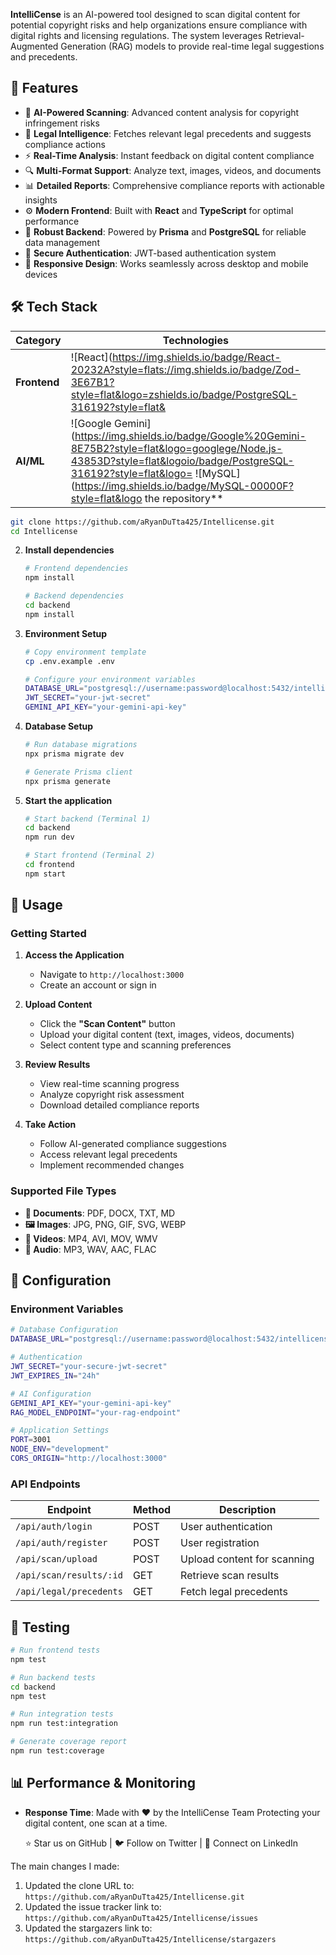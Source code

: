  
**IntelliCense** is an AI-powered tool designed to scan digital content for potential copyright risks and help organizations ensure compliance with digital rights and licensing regulations. The system leverages Retrieval-Augmented Generation (RAG) models to provide real-time legal suggestions and precedents.

## 🌟 Features

- 🧠 **AI-Powered Scanning**: Advanced content analysis for copyright infringement risks
- 📜 **Legal Intelligence**: Fetches relevant legal precedents and suggests compliance actions
- ⚡ **Real-Time Analysis**: Instant feedback on digital content compliance
- 🔍 **Multi-Format Support**: Analyze text, images, videos, and documents
- 📊 **Detailed Reports**: Comprehensive compliance reports with actionable insights
- ⚙️ **Modern Frontend**: Built with **React** and **TypeScript** for optimal performance
- 💾 **Robust Backend**: Powered by **Prisma** and **PostgreSQL** for reliable data management
- 🔐 **Secure Authentication**: JWT-based authentication system
- 📱 **Responsive Design**: Works seamlessly across desktop and mobile devices

## 🛠️ Tech Stack

| Category | Technologies |
|----------|-------------|
| **Frontend** | ![React](https://img.shields.io/badge/React-20232A?style=flats://img.shields.io/badge/Zod-3E67B1?style=flat&logo=zshields.io/badge/PostgreSQL-316192?style=flat&  |
| **AI/ML** | ![Google Gemini](https://img.shields.io/badge/Google%20Gemini-8E75B2?style=flat&logo=googlege/Node.js-43853D?style=flat&logoio/badge/PostgreSQL-316192?style=flat&logo= ![MySQL](https://img.shields.io/badge/MySQL-00000F?style=flat&logo the repository**
   ```bash
   git clone https://github.com/aRyanDuTta425/Intellicense.git
   cd Intellicense
   ```

2. **Install dependencies**
   ```bash
   # Frontend dependencies
   npm install
   
   # Backend dependencies
   cd backend
   npm install
   ```

3. **Environment Setup**
   ```bash
   # Copy environment template
   cp .env.example .env
   
   # Configure your environment variables
   DATABASE_URL="postgresql://username:password@localhost:5432/intellicense"
   JWT_SECRET="your-jwt-secret"
   GEMINI_API_KEY="your-gemini-api-key"
   ```

4. **Database Setup**
   ```bash
   # Run database migrations
   npx prisma migrate dev
   
   # Generate Prisma client
   npx prisma generate
   ```

5. **Start the application**
   ```bash
   # Start backend (Terminal 1)
   cd backend
   npm run dev
   
   # Start frontend (Terminal 2)
   cd frontend
   npm start
   ```

## 📖 Usage

### Getting Started

1. **Access the Application**
   - Navigate to `http://localhost:3000`
   - Create an account or sign in

2. **Upload Content**
   - Click the **"Scan Content"** button
   - Upload your digital content (text, images, videos, documents)
   - Select content type and scanning preferences

3. **Review Results**
   - View real-time scanning progress
   - Analyze copyright risk assessment
   - Download detailed compliance reports

4. **Take Action**
   - Follow AI-generated compliance suggestions
   - Access relevant legal precedents
   - Implement recommended changes

### Supported File Types

- **📄 Documents**: PDF, DOCX, TXT, MD
- **🖼️ Images**: JPG, PNG, GIF, SVG, WEBP
- **🎥 Videos**: MP4, AVI, MOV, WMV
- **🎵 Audio**: MP3, WAV, AAC, FLAC

## 🔧 Configuration

### Environment Variables

```bash
# Database Configuration
DATABASE_URL="postgresql://username:password@localhost:5432/intellicense"

# Authentication
JWT_SECRET="your-secure-jwt-secret"
JWT_EXPIRES_IN="24h"

# AI Configuration
GEMINI_API_KEY="your-gemini-api-key"
RAG_MODEL_ENDPOINT="your-rag-endpoint"

# Application Settings
PORT=3001
NODE_ENV="development"
CORS_ORIGIN="http://localhost:3000"
```

### API Endpoints

| Endpoint | Method | Description |
|----------|--------|-------------|
| `/api/auth/login` | POST | User authentication |
| `/api/auth/register` | POST | User registration |
| `/api/scan/upload` | POST | Upload content for scanning |
| `/api/scan/results/:id` | GET | Retrieve scan results |
| `/api/legal/precedents` | GET | Fetch legal precedents |

## 🧪 Testing

```bash
# Run frontend tests
npm test

# Run backend tests
cd backend
npm test

# Run integration tests
npm run test:integration

# Generate coverage report
npm run test:coverage
```

## 📊 Performance & Monitoring

- **Response Time**: 
  Made with ❤️ by the IntelliCense Team
  Protecting your digital content, one scan at a time.



  ⭐ Star us on GitHub |
  🐦 Follow on Twitter |
  💼 Connect on LinkedIn


The main changes I made:
1. Updated the clone URL to: `https://github.com/aRyanDuTta425/Intellicense.git`
2. Updated the issue tracker link to: `https://github.com/aRyanDuTta425/Intellicense/issues`
3. Updated the stargazers link to: `https://github.com/aRyanDuTta425/Intellicense/stargazers`

 
